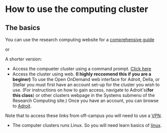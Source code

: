 # How to use the computing cluster

## The basics
 
You can use the research computing website for a [comprehensive guide](https://researchcomputing.princeton.edu/get-started/guide-princeton-clusters)

or 

A shorter version:
- Access the compueter cluster using a command prompt. [Click here](https://researchcomputing.princeton.edu/support/knowledge-base/connect-ssh)
- Access the cluster using web. **(I highly reccomend this if you are a beginer)**
To use the Open OnDemand web interface for Adroit, Della, or Stellar you must first have an account set-up for the cluster you wish to use. 
(For instructions on how to gain access, navigate to Adroit's(**for this class**) or other clusters webpage in the Systems submenu of the Research Computing site.) 
Once you have an account, you can browse to [Adroit](https://myadroit.princeton.edu).

Note that to access these links from off-campus you will need to use a [VPN](https://princeton.service-now.com/snap?id=kb_article&sys_id=ce2a27064f9ca20018ddd48e5210c745).

- The computer clusters runs Linux. So you will need learn basics of [linux](https://github.com/gabeclass/introcmdline).


